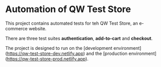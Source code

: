 # Automation of QW Test Store

This project contains automated tests for teh QW Test Store, an e-commerce website.

There are three test suites **authentication**, **add-to-cart** and **checkout**.

The project is designed to run on the [development environment] (https://qw-test-store-dev.netlify.app) and the [production environment] (https://qw-test-store-prod.netlify.app).